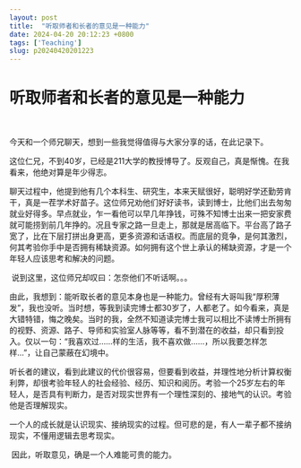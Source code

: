 ```yaml
---
layout: post
title:  "听取师者和长者的意见是一种能力"
date: 2024-04-20 20:12:23 +0800
tags: ['Teaching']
slug: p20240420201223
---
```


# 听取师者和长者的意见是一种能力

​        

​        今天和一个师兄聊天，想到一些我觉得值得与大家分享的话，在此记录下。



​        这位仁兄，不到40岁，已经是211大学的教授博导了。反观自己，真是惭愧。在我看来，他绝对算是年少得志。



​        聊天过程中，他提到他有几个本科生、研究生，本来天赋很好，聪明好学还勤劳肯干，真是一茬学术好苗子。这位师兄劝他们好好读书，读到博士，比他们出去匆匆就业好得多。早点就业，乍一看他可以早几年挣钱，可殊不知博士出来一把安家费就可能捞到前几年挣的。况且专家之路一旦走上，那就是居高临下。平台高了路子宽了，比在下层打拼出身更高，更多资源和话语权。而底层的竞争，是何其激烈，何其考验你手中是否拥有稀缺资源。如何拥有这个世上承认的稀缺资源，才是一个年轻人应该思考和解决的问题。



​        说到这里，这位师兄却叹曰：怎奈他们不听话啊。。。



​         由此，我想到：能听取长者的意见本身也是一种能力。曾经有大哥叫我“厚积薄发”，我也没听。当时想，等我到读完博士都30岁了，人都老了。如今看来，真是大错特错，悔之晚矣。当时的我，全然不知道读完博士我可以相比不读博士所拥有的视野、资源、路子、导师和实验室人脉等等，看不到潜在的收益，却只看到投入。仅以一句：“我喜欢过......样的生活，我不喜欢做......，所以我要怎样怎样...”，让自己蒙蔽在幻境中。



​         听长者的建议，看到此建议的代价很容易，但要看到收益，并理性地分析计算权衡利弊，却很考验年轻人的社会经验、经历、知识和阅历。考验一个25岁左右的年轻人，是否具有判断力，是否对现实世界有一个理性深刻的、接地气的认识。考验他是否理解现实。



​          一个人的成长就是认识现实、接纳现实的过程。但可悲的是，有人一辈子都不接纳现实，不懂用逻辑去思考现实。



​          因此，听取意见，确是一个人难能可贵的能力。
